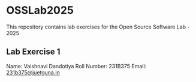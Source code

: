 # OSSLab2025
This repository contains lab exercises for the Open Source Software Lab - 2025
## Lab Exercise 1
Name: Vaishnavi Dandotiya
Roll Number: 231B375
Email: 231b375@juetguna.in

